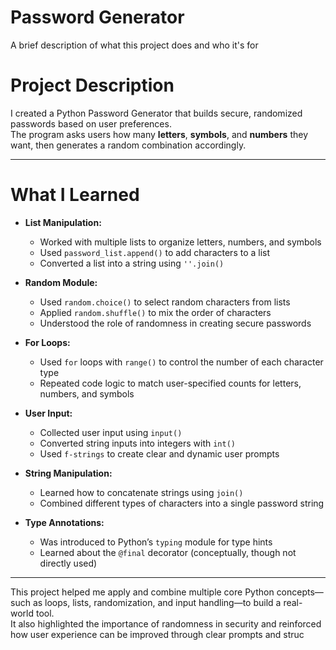 
# Password Generator 

A brief description of what this project does and who it's for

# Project Description

I created a Python Password Generator that builds secure, randomized passwords based on user preferences.  
The program asks users how many **letters**, **symbols**, and **numbers** they want, then generates a random combination accordingly.

---

# What I Learned

- **List Manipulation:**
  - Worked with multiple lists to organize letters, numbers, and symbols
  - Used `password_list.append()` to add characters to a list
  - Converted a list into a string using `''.join()`

- **Random Module:**
  - Used `random.choice()` to select random characters from lists
  - Applied `random.shuffle()` to mix the order of characters
  - Understood the role of randomness in creating secure passwords

- **For Loops:**
  - Used `for` loops with `range()` to control the number of each character type
  - Repeated code logic to match user-specified counts for letters, numbers, and symbols

- **User Input:**
  - Collected user input using `input()`
  - Converted string inputs into integers with `int()`
  - Used `f-strings` to create clear and dynamic user prompts

- **String Manipulation:**
  - Learned how to concatenate strings using `join()`
  - Combined different types of characters into a single password string

- **Type Annotations:**
  - Was introduced to Python’s `typing` module for type hints
  - Learned about the `@final` decorator (conceptually, though not directly used)

---

This project helped me apply and combine multiple core Python concepts—such as loops, lists, randomization, and input handling—to build a real-world tool.  
It also highlighted the importance of randomness in security and reinforced how user experience can be improved through clear prompts and struc


